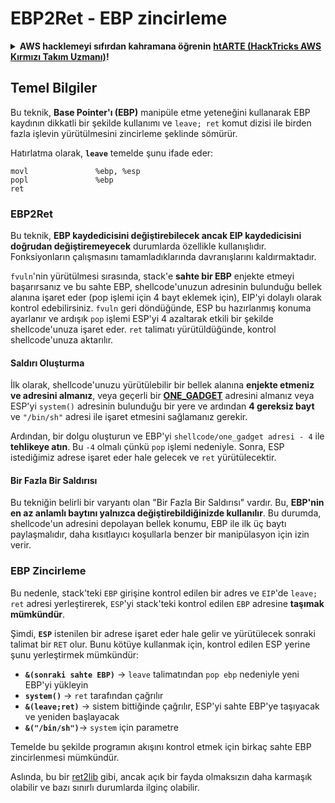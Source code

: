 # EBP2Ret - EBP zincirleme

<details>

<summary><strong>AWS hacklemeyi sıfırdan kahramana öğrenin</strong> <a href="https://training.hacktricks.xyz/courses/arte"><strong>htARTE (HackTricks AWS Kırmızı Takım Uzmanı)</strong></a><strong>!</strong></summary>

HackTricks'i desteklemenin diğer yolları:

* **Şirketinizi HackTricks'te reklamını görmek istiyorsanız** veya **HackTricks'i PDF olarak indirmek istiyorsanız** [**ABONELİK PLANLARI**]'na(https://github.com/sponsors/carlospolop) göz atın!
* [**Resmi PEASS & HackTricks ürünlerini**](https://peass.creator-spring.com) edinin
* [**PEASS Ailesi'ni**](https://opensea.io/collection/the-peass-family) keşfedin, özel [**NFT'lerimiz**](https://opensea.io/collection/the-peass-family) koleksiyonumuz
* **Katılın** 💬 [**Discord grubuna**](https://discord.gg/hRep4RUj7f) veya [**telegram grubuna**](https://t.me/peass) veya bizi **Twitter** 🐦 [**@hacktricks\_live**](https://twitter.com/hacktricks\_live)** takip edin.**
* **Hacking hilelerinizi paylaşarak PR göndererek** [**HackTricks**](https://github.com/carlospolop/hacktricks) ve [**HackTricks Cloud**](https://github.com/carlospolop/hacktricks-cloud) github depolarına katkıda bulunun.

</details>

## Temel Bilgiler

Bu teknik, **Base Pointer'ı (EBP)** manipüle etme yeteneğini kullanarak EBP kaydının dikkatli bir şekilde kullanımı ve `leave; ret` komut dizisi ile birden fazla işlevin yürütülmesini zincirleme şeklinde sömürür.

Hatırlatma olarak, **`leave`** temelde şunu ifade eder:
```
movl               %ebp, %esp
popl               %ebp
ret
```
### EBP2Ret

Bu teknik, **EBP kaydedicisini değiştirebilecek ancak EIP kaydedicisini doğrudan değiştiremeyecek** durumlarda özellikle kullanışlıdır. Fonksiyonların çalışmasını tamamladıklarında davranışlarını kaldırmaktadır.

`fvuln`'nin yürütülmesi sırasında, stack'e **sahte bir EBP** enjekte etmeyi başarırsanız ve bu sahte EBP, shellcode'unuzun adresinin bulunduğu bellek alanına işaret eder (pop işlemi için 4 bayt eklemek için), EIP'yi dolaylı olarak kontrol edebilirsiniz. `fvuln` geri döndüğünde, ESP bu hazırlanmış konuma ayarlanır ve ardışık `pop` işlemi ESP'yi 4 azaltarak etkili bir şekilde shellcode'unuza işaret eder. `ret` talimatı yürütüldüğünde, kontrol shellcode'unuza aktarılır.

#### Saldırı Oluşturma

İlk olarak, shellcode'unuzu yürütülebilir bir bellek alanına **enjekte etmeniz ve adresini almanız**, veya geçerli bir [**ONE\_GADGET**](https://github.com/david942j/one\_gadget) adresini almanız veya ESP'yi `system()` adresinin bulunduğu bir yere ve ardından **4 gereksiz bayt** ve `"/bin/sh"` adresi ile işaret etmesini sağlamanız gerekir.

Ardından, bir dolgu oluşturun ve EBP'yi `shellcode/one_gadget adresi - 4` ile **tehlikeye atın**. Bu `-4` olmalı çünkü `pop` işlemi nedeniyle. Sonra, ESP istediğimiz adrese işaret eder hale gelecek ve `ret` yürütülecektir.

#### Bir Fazla Bir Saldırısı

Bu tekniğin belirli bir varyantı olan "Bir Fazla Bir Saldırısı" vardır. Bu, **EBP'nin en az anlamlı baytını yalnızca değiştirebildiğinizde kullanılır**. Bu durumda, shellcode'un adresini depolayan bellek konumu, EBP ile ilk üç baytı paylaşmalıdır, daha kısıtlayıcı koşullarla benzer bir manipülasyon için izin verir.

### **EBP Zincirleme**

Bu nedenle, stack'teki `EBP` girişine kontrol edilen bir adres ve `EIP`'de `leave; ret` adresi yerleştirerek, `ESP`'yi stack'teki kontrol edilen `EBP` adresine **taşımak mümkündür**.

Şimdi, **`ESP`** istenilen bir adrese işaret eder hale gelir ve yürütülecek sonraki talimat bir `RET` olur. Bunu kötüye kullanmak için, kontrol edilen ESP yerine şunu yerleştirmek mümkündür:

* **`&(sonraki sahte EBP)`** -> `leave` talimatından `pop ebp` nedeniyle yeni EBP'yi yükleyin
* **`system()`** -> `ret` tarafından çağrılır
* **`&(leave;ret)`** -> sistem bittiğinde çağrılır, ESP'yi sahte EBP'ye taşıyacak ve yeniden başlayacak
* **`&("/bin/sh")`**-> `system` için parametre

Temelde bu şekilde programın akışını kontrol etmek için birkaç sahte EBP zincirlenmesi mümkündür.

Aslında, bu bir [ret2lib](ret2lib/) gibi, ancak açık bir fayda olmaksızın daha karmaşık olabilir ve bazı sınırlı durumlarda ilginç olabilir.
